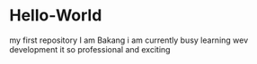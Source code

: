 # Hello-World
my first repository
I am Bakang i am currently busy learning wev development it so professional and exciting 
